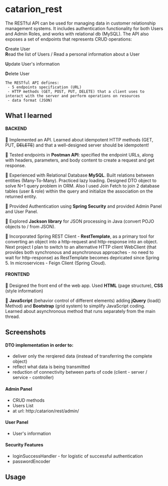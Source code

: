 # catarion_rest 
The RESTful API can be used for managing data in customer relationship management systems. It includes authentication functionality for both Users and Admin Roles, and works with relational db (MySQL). The API also exposes a set of endpoints that represents CRUD operations:

  **C**reate User  
  **R**ead the list of Users / Read a personal information about a User
  
  **U**pdate User's information
  
  **D**elete User
  

    The RESTful API defines:
     - 5 endpoints specification (URL)
     - HTTP methods (GET, POST, PUT, DELETE) that a client uses to interact with the server and perform operations on resources
     - data format (JSON)

## What I learned

#### BACKEND
  
🧩 Implemented an API. Learned about idempotent HTTP methods (GET, PUT, ~~DELETE~~) and that a well-designed server should be idempotent!

🧩 Tested endpoints in **Postman API**: specified the endpoint URLs, along with headers, parameters, and body content to create a request and get response.

🧩 Experienced with Relational Database **MySQL**. Built relations between entities (Many-To-Many). Practiced lazy loading. Designed DTO object to solve N+1 query problem in ORM. Also I used Join Fetch to join 2 database tables (user & role) within the query and initialize the association on the returned entity. 

🧩 Provided Authentication using **Spring Security** and provided Admin Panel and User Panel. 

🧩 Explored **Jackson library** for JSON processing in Java (convert POJO objects to / from JSON).

🧩 Incorporated Spring REST Client - **RestTemplate**, as a primary tool for converting an object into a http-request and http-response into an object. Next project I plan to switch to an alternative HTTP client WebClient (that provides both synchronous and asynchronous approaches - no need to wait for http-response) as RestTemplate becomes depricated since Spring 5. In microservices - Feign Client (Spring Cloud).
  
#### FRONTEND
  
🧩 Designed the front end of the web app. Used **HTML** (page structure), **CSS** (style information)

🧩 **JavaScript** (behavior control of different elements) adding **jQuery** (load() Method) and  **Bootstrap** (grid system) to simplify JavaScript coding. Learned about asynchronous method that runs separately from the main thread.

## Screenshots 

#### DTO implementation in order to:
- deliver only the rerqiered data (instead of transferring the complete object)
- reflect what data is being transmitted
- reduction of connectivity between parts of code (client - server / service - controller)


#### Admin Panel 
 - CRUD methods
 - Users List
 - at url: http:/catarion/rest/admin/

#### User Panel
 - User's information

#### Security Features
 - loginSuccessHandler - for logistic of successful authentication
 - passwordEncoder
   

## Usage



